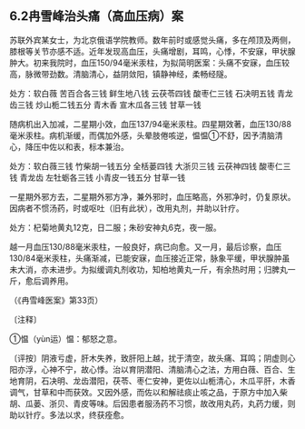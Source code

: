 ## 6.2冉雪峰治头痛（高血压病）案

苏联外宾某女士，为北京俄语学院教师。数年前时或感觉头痛，多在颅顶及两侧，膝根等关节亦感不适。近年发现高血压，头痛增剧，耳鸣，心悸，不安寐，甲状腺肿大。初来我院时，血压150/94毫米汞柱，为拟简明医案：头痛不安寐，血压较高，脉微带劲数。清脑清心，益阴敛阳，镇静神经，柔畅经隧。

处方：软白薇 苦百合各三钱 鲜生地八钱 云茯苓四钱 酸枣仁三钱 石决明五钱 青龙齿三钱 炒山栀二钱五分 青木香 宣木瓜各三钱 甘草一钱

随病机出入加减，二星期小效，血压137/94毫米汞柱。四星期效著，血压130/88毫米汞柱。病机渐缓，而偶加外感，头晕肢倦咳逆，愠愠①不舒，因予清脑清心，降压中佐以和表，标本兼治。

处方：软白薇三钱 竹柴胡一钱五分 全栝蒌四钱 大浙贝三钱 云茯神四钱 酸枣仁三钱 青龙齿 左牡蛎各三钱 小青皮一钱五分 甘草一钱

一星期外邪方去，二星期外邪方净，兼外邪时，血压略高，外邪净时，仍复原状。因病者不惯汤药，时或呕吐（旧有此状），改用丸剂，并助以针疗。

处方：杞菊地黄丸12克，日二服；朱砂安神丸6克，夜一服。

越一月血压130/88毫米汞柱，一般良好，病已向愈。又一月，最后诊察，血压130/84毫米汞柱，头痛渐减，已能安寐，血压接近正常，脉象平缓，甲状腺肿虽未大消，亦未进步。为拟缓调丸剂收功，知柏地黄丸一斤，有余热时用；归脾丸一斤，愈后调养用。

（《冉雪峰医案》第33页）

〔注释〕

①愠（yùn运）愠：郁怒之意。

〔评按〕阴液亏虚，肝木失养，致肝阳上越，扰于清空，故头痛、耳鸣；阴虚则心阳亦浮，心神不宁，故心悸。治以育阴潜阳、清脑清心之法，方用白薇、百合、生地育阴，石决明、龙齿潜阳，茯苓、枣仁安神，更佐以山栀清心，木瓜平肝，木香调气，甘草和中而获效。又因外感，而佐以和解祛痰止咳之品，于原方中加入柴胡、瓜蒌、浙贝、青皮等味。后因患者服汤药不习惯，故改用丸药，丸药力缓，则助以针疗。多法以求，终获痊愈。
